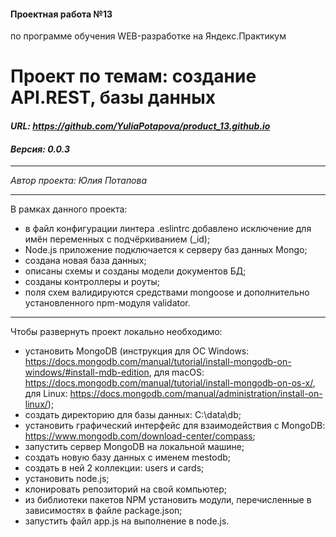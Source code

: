 #### Проектная работа №13
по программе обучения WEB-разработке на Яндекс.Практикум

# Проект по темам: создание API.REST, базы данных
#### ***URL: <https://github.com/YuliaPotapova/product_13.github.io>***
#### ***Версия: 0.0.3***

***
*Автор проекта: Юлия Потапова*
***

В рамках данного проекта:
* в файл конфигурации линтера .eslintrc добавлено исключение для имён переменных с подчёркиванием (_id);
* Node.js приложение подключается к серверу баз данных Mongo;
* создана новая база данных;
* описаны схемы и созданы модели документов БД;
* созданы контроллеры и роуты;
* поля схем валидируются средствами mongoose и дополнительно установленного npm-модуля validator.

***
Чтобы развернуть проект локально необходимо:
* установить MongoDB (инструкция для ОС Windows: https://docs.mongodb.com/manual/tutorial/install-mongodb-on-windows/#install-mdb-edition, для macOS: https://docs.mongodb.com/manual/tutorial/install-mongodb-on-os-x/, для Linux: https://docs.mongodb.com/manual/administration/install-on-linux/);
* создать директорию для базы данных: C:\data\db;
* установить графический интерфейс для взаимодействия с MongoDB: https://www.mongodb.com/download-center/compass;
* запустить сервер MongoDB на локальной машине;
* создать новую базу данных с именем mestodb;
* создать в ней 2 коллекции: users и cards;
* установить node.js;
* клонировать репозиторий на свой компьютер;
* из библиотеки пакетов NPM установить модули, перечисленные в зависимостях в файле package.json;
* запустить файл app.js на выполнение в node.js.
